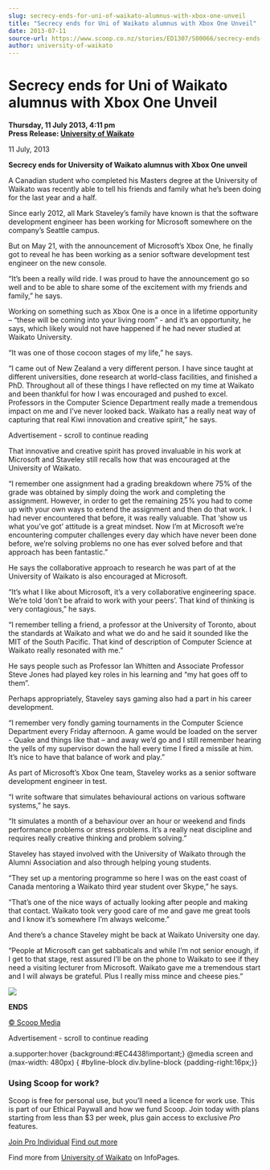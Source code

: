 ```yaml
---
slug: secrecy-ends-for-uni-of-waikato-alumnus-with-xbox-one-unveil
title: "Secrecy ends for Uni of Waikato alumnus with Xbox One Unveil"
date: 2013-07-11
source-url: https://www.scoop.co.nz/stories/ED1307/S00066/secrecy-ends-for-uni-of-waikato-alumnus-with-xbox-one-unveil.htm
author: university-of-waikato
---
```

Secrecy ends for Uni of Waikato alumnus with Xbox One Unveil
============================================================

**Thursday, 11 July 2013, 4:11 pm**  
**Press Release: [University of Waikato](https://info.scoop.co.nz/University_of_Waikato)**

11 July, 2013

**Secrecy ends for University of Waikato alumnus with Xbox One unveil**

A Canadian student who completed his Masters degree at the University of Waikato was recently able to tell his friends and family what he’s been doing for the last year and a half.

Since early 2012, all Mark Staveley’s family have known is that the software development engineer has been working for Microsoft somewhere on the company’s Seattle campus.

But on May 21, with the announcement of Microsoft’s Xbox One, he finally got to reveal he has been working as a senior software development test engineer on the new console.

“It’s been a really wild ride. I was proud to have the announcement go so well and to be able to share some of the excitement with my friends and family,” he says.

Working on something such as Xbox One is a once in a lifetime opportunity – “these will be coming into your living room” - and it’s an opportunity, he says, which likely would not have happened if he had never studied at Waikato University.

“It was one of those cocoon stages of my life,” he says.

“I came out of New Zealand a very different person. I have since taught at different universities, done research at world-class facilities, and finished a PhD. Throughout all of these things I have reflected on my time at Waikato and been thankful for how I was encouraged and pushed to excel. Professors in the Computer Science Department really made a tremendous impact on me and I’ve never looked back. Waikato has a really neat way of capturing that real Kiwi innovation and creative spirit,” he says.

Advertisement - scroll to continue reading





That innovative and creative spirit has proved invaluable in his work at Microsoft and Staveley still recalls how that was encouraged at the University of Waikato.

“I remember one assignment had a grading breakdown where 75% of the grade was obtained by simply doing the work and completing the assignment. However, in order to get the remaining 25% you had to come up with your own ways to extend the assignment and then do that work. I had never encountered that before, it was really valuable. That ‘show us what you’ve got’ attitude is a great mindset. Now I’m at Microsoft we’re encountering computer challenges every day which have never been done before, we’re solving problems no one has ever solved before and that approach has been fantastic.”

He says the collaborative approach to research he was part of at the University of Waikato is also encouraged at Microsoft.

“It’s what I like about Microsoft, it’s a very collaborative engineering space. We’re told ‘don’t be afraid to work with your peers’. That kind of thinking is very contagious,” he says.

“I remember telling a friend, a professor at the University of Toronto, about the standards at Waikato and what we do and he said it sounded like the MIT of the South Pacific. That kind of description of Computer Science at Waikato really resonated with me.”

He says people such as Professor Ian Whitten and Associate Professor Steve Jones had played key roles in his learning and “my hat goes off to them”.

Perhaps appropriately, Staveley says gaming also had a part in his career development.

“I remember very fondly gaming tournaments in the Computer Science Department every Friday afternoon. A game would be loaded on the server - Quake and things like that – and away we’d go and I still remember hearing the yells of my supervisor down the hall every time I fired a missile at him. It’s nice to have that balance of work and play.”

As part of Microsoft’s Xbox One team, Staveley works as a senior software development engineer in test.

“I write software that simulates behavioural actions on various software systems,” he says.

“It simulates a month of a behaviour over an hour or weekend and finds performance problems or stress problems. It’s a really neat discipline and requires really creative thinking and problem solving.”

Staveley has stayed involved with the University of Waikato through the Alumni Association and also through helping young students.

“They set up a mentoring programme so here I was on the east coast of Canada mentoring a Waikato third year student over Skype,” he says.

“That’s one of the nice ways of actually looking after people and making that contact. Waikato took very good care of me and gave me great tools and I know it’s somewhere I’m always welcome.”

And there’s a chance Staveley might be back at Waikato University one day.

“People at Microsoft can get sabbaticals and while I’m not senior enough, if I get to that stage, rest assured I’ll be on the phone to Waikato to see if they need a visiting lecturer from Microsoft. Waikato gave me a tremendous start and I will always be grateful. Plus I really miss mince and cheese pies.”

**![](http://img.scoop.co.nz/stories/images/1307/9b9d4e30558a392f470f.jpeg)**

**ENDS**  

[© Scoop Media](http://www.scoop.co.nz/about/terms.html)  

Advertisement - scroll to continue reading



a.supporter:hover {background:#EC4438!important;} @media screen and (max-width: 480px) { #byline-block div.byline-block {padding-right:16px;}}

### Using Scoop for work?

Scoop is free for personal use, but you’ll need a licence for work use. This is part of our Ethical Paywall and how we fund Scoop. Join today with plans starting from less than $3 per week, plus gain access to exclusive _Pro_ features.  
  
[Join Pro Individual](https://pro.scoop.co.nz/Individual/?from=ProIn24) [Find out more](https://pro.scoop.co.nz/using-scoop-for-work/?from=ProIn24)

Find more from [University of Waikato](https://info.scoop.co.nz/University_of_Waikato) on InfoPages.